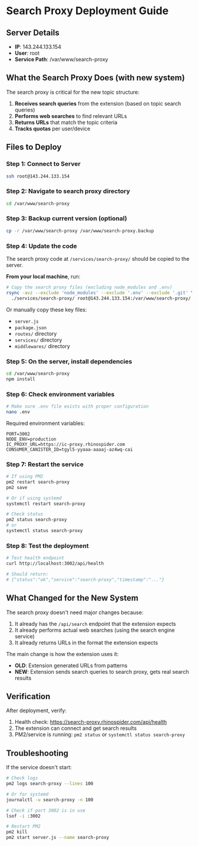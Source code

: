 # Search Proxy Deployment Guide

## Server Details
- **IP**: 143.244.133.154
- **User**: root
- **Service Path**: /var/www/search-proxy

## What the Search Proxy Does (with new system)
The search proxy is critical for the new topic structure:
1. **Receives search queries** from the extension (based on topic search queries)
2. **Performs web searches** to find relevant URLs
3. **Returns URLs** that match the topic criteria
4. **Tracks quotas** per user/device

## Files to Deploy

### Step 1: Connect to Server
```bash
ssh root@143.244.133.154
```

### Step 2: Navigate to search proxy directory
```bash
cd /var/www/search-proxy
```

### Step 3: Backup current version (optional)
```bash
cp -r /var/www/search-proxy /var/www/search-proxy.backup
```

### Step 4: Update the code
The search proxy code at `/services/search-proxy/` should be copied to the server.

**From your local machine**, run:
```bash
# Copy the search proxy files (excluding node_modules and .env)
rsync -avz --exclude 'node_modules' --exclude '.env' --exclude '.git' \
  ./services/search-proxy/ root@143.244.133.154:/var/www/search-proxy/
```

Or manually copy these key files:
- `server.js`
- `package.json`
- `routes/` directory
- `services/` directory
- `middlewares/` directory

### Step 5: On the server, install dependencies
```bash
cd /var/www/search-proxy
npm install
```

### Step 6: Check environment variables
```bash
# Make sure .env file exists with proper configuration
nano .env
```

Required environment variables:
```
PORT=3002
NODE_ENV=production
IC_PROXY_URL=https://ic-proxy.rhinospider.com
CONSUMER_CANISTER_ID=tgyl5-yyaaa-aaaaj-az4wq-cai
```

### Step 7: Restart the service
```bash
# If using PM2
pm2 restart search-proxy
pm2 save

# Or if using systemd
systemctl restart search-proxy

# Check status
pm2 status search-proxy
# or
systemctl status search-proxy
```

### Step 8: Test the deployment
```bash
# Test health endpoint
curl http://localhost:3002/api/health

# Should return:
# {"status":"ok","service":"search-proxy","timestamp":"..."}
```

## What Changed for the New System

The search proxy doesn't need major changes because:
1. It already has the `/api/search` endpoint that the extension expects
2. It already performs actual web searches (using the search engine service)
3. It already returns URLs in the format the extension expects

The main change is how the extension uses it:
- **OLD**: Extension generated URLs from patterns
- **NEW**: Extension sends search queries to search proxy, gets real search results

## Verification

After deployment, verify:
1. Health check: https://search-proxy.rhinospider.com/api/health
2. The extension can connect and get search results
3. PM2/service is running: `pm2 status` or `systemctl status search-proxy`

## Troubleshooting

If the service doesn't start:
```bash
# Check logs
pm2 logs search-proxy --lines 100

# Or for systemd
journalctl -u search-proxy -n 100

# Check if port 3002 is in use
lsof -i :3002

# Restart PM2
pm2 kill
pm2 start server.js --name search-proxy
```